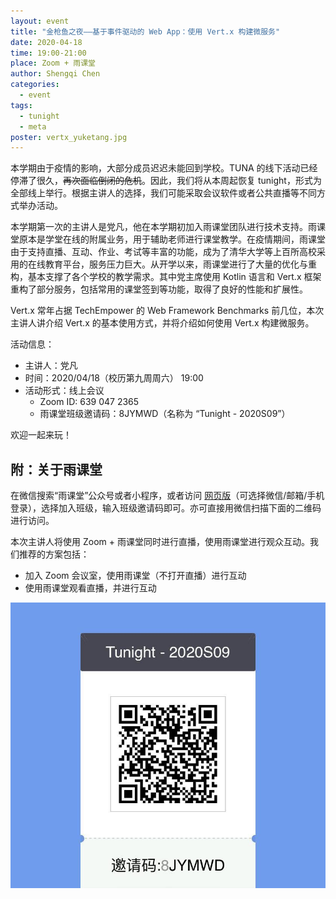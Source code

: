 ```yaml
---
layout: event
title: "金枪鱼之夜——基于事件驱动的 Web App：使用 Vert.x 构建微服务"
date: 2020-04-18
time: 19:00-21:00
place: Zoom + 雨课堂
author: Shengqi Chen
categories:
  - event
tags:
  - tunight
  - meta
poster: vertx_yuketang.jpg
---
```


本学期由于疫情的影响，大部分成员迟迟未能回到学校。TUNA 的线下活动已经停滞了很久，<del>再次面临倒闭的危机</del>。因此，我们将从本周起恢复 tunight，形式为全部线上举行。根据主讲人的选择，我们可能采取会议软件或者公共直播等不同方式举办活动。

本学期第一次的主讲人是党凡，他在本学期初加入雨课堂团队进行技术支持。雨课堂原本是学堂在线的附属业务，用于辅助老师进行课堂教学。在疫情期间，雨课堂由于支持直播、互动、作业、考试等丰富的功能，成为了清华大学等上百所高校采用的在线教育平台，服务压力巨大。从开学以来，雨课堂进行了大量的优化与重构，基本支撑了各个学校的教学需求。其中党主席使用 Kotlin 语言和 Vert.x 框架重构了部分服务，包括常用的课堂签到等功能，取得了良好的性能和扩展性。

Vert.x 常年占据 TechEmpower 的 Web Framework Benchmarks 前几位，本次主讲人讲介绍 Vert.x 的基本使用方式，并将介绍如何使用 Vert.x 构建微服务。

<!--more-->

活动信息：

* 主讲人：党凡
* 时间：2020/04/18（校历第九周周六） 19:00
* 活动形式：线上会议
  * Zoom ID: 639 047 2365
  * 雨课堂班级邀请码：8JYMWD（名称为 “Tunight - 2020S09”）

欢迎一起来玩！

## 附：关于雨课堂

在微信搜索“雨课堂”公众号或者小程序，或者访问 [网页版](https://yuketang.cn)（可选择微信/邮箱/手机登录），选择加入班级，输入班级邀请码即可。亦可直接用微信扫描下面的二维码进行访问。

本次主讲人将使用 Zoom + 雨课堂同时进行直播，使用雨课堂进行观众互动。我们推荐的方案包括：

* 加入 Zoom 会议室，使用雨课堂（不打开直播）进行互动
* 使用雨课堂观看直播，并进行互动

![雨课堂二维码](/assets/img/events/vertx_yuketang.jpg)
